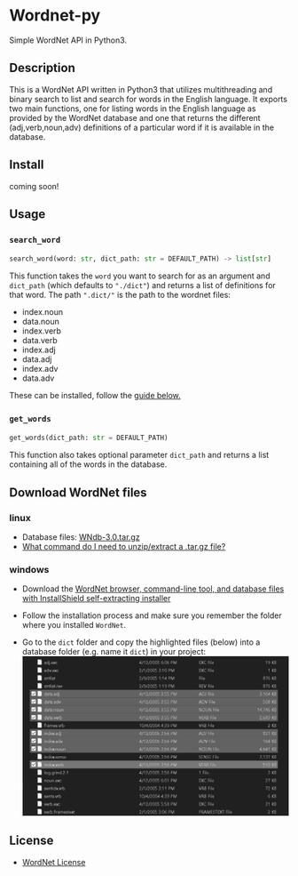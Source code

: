 # Wordnet-py

Simple WordNet API in Python3.

## Description

This is a WordNet API written in Python3 that utilizes multithreading and binary search to list and search for words in the English language. It exports two main functions, one for listing words in the English language as provided by the WordNet database and one that returns the different (adj,verb,noun,adv) definitions of a particular word if it is available in the database.

## Install

coming soon!

## Usage

### `search_word`

```py
search_word(word: str, dict_path: str = DEFAULT_PATH) -> list[str]
```

This function takes the `word` you want to search for as an argument and `dict_path` (which defaults to `"./dict"`) and returns a list of definitions for that word. The path `".dict/"` is the path to the wordnet files:

- index.noun
- data.noun
- index.verb
- data.verb
- index.adj
- data.adj
- index.adv
- data.adv

These can be installed, follow the [guide below.](#download-wordnet-files)

### `get_words`

```py
get_words(dict_path: str = DEFAULT_PATH)
```

This function also takes optional parameter `dict_path` and returns a list containing all of the words in the database.

## Download WordNet files

### linux

- Database files: [WNdb-3.0.tar.gz](https://wordnetcode.princeton.edu/3.0/WNdb-3.0.tar.gz)
- [What command do I need to unzip/extract a .tar.gz file?](https://askubuntu.com/a/25348)

### windows

- Download the [WordNet browser, command-line tool, and database files with InstallShield self-extracting installer](https://wordnetcode.princeton.edu/2.1/WordNet-2.1.exe)

- Follow the installation process and make sure you remember the folder where you installed `WordNet`.

- Go to the `dict` folder and copy the highlighted files (below) into a database folder (e.g. name it `dict`) in your project:
  ![screenshot of highlighted files](https://raw.githubusercontent.com/bosari-a/wordnet-parser/main/assets/windowswordnet.png)

## License

- [WordNet License](https://wordnet.princeton.edu/license-and-commercial-use)
